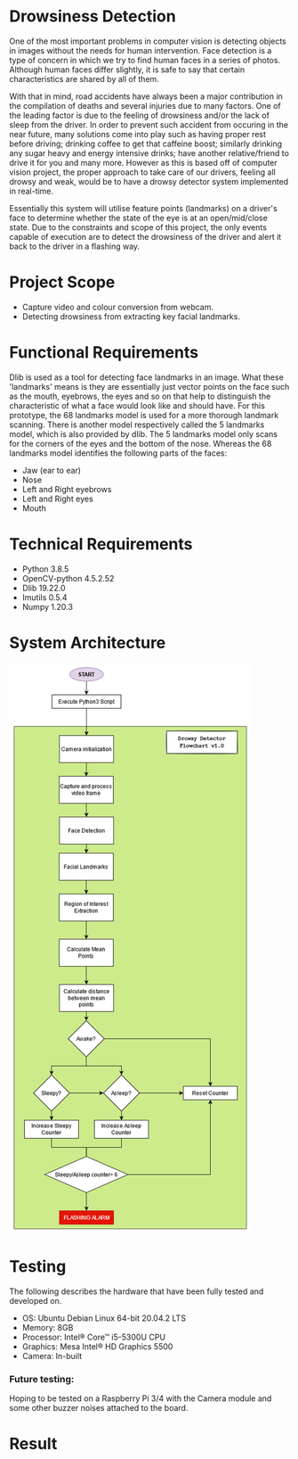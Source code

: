 # Drowsiness Detection
One of the most important problems in computer vision is detecting objects in images without the needs for human intervention. Face detection is a type of concern in which we try to find human faces in a series of photos. Although human faces differ slightly, it is safe to say that certain characteristics are shared by all of them.

With that in mind, road accidents have always been a major contribution in the compilation of deaths and several injuries due to many factors. One of the leading factor is due to the feeling of drowsiness and/or the lack of sleep from the driver. In order to prevent such accident from occuring in the near future, many solutions come into play such as having proper rest before driving; drinking coffee to get that caffeine boost; similarly drinking any sugar heavy and energy intensive drinks; have another relative/friend to drive it for you and many more. However as this is based off of computer vision project, the proper approach to take care of our drivers, feeling all drowsy and weak, would be to have a drowsy detector system implemented in real-time.

Essentially this system will utilise feature points (landmarks) on a driver's face to determine whether the state of the eye is at an open/mid/close state. Due to the constraints and scope of this project, the only events capable of execution are to detect the drowsiness of the driver and alert it back to the driver in a flashing way.

# Project Scope
- Capture video and colour conversion from webcam.
- Detecting drowsiness from extracting key facial landmarks.

# Functional Requirements
Dlib is used as a tool for detecting face landmarks in an image. What these 'landmarks' means is they are essentially just vector points on the face such as the mouth, eyebrows, the eyes and so on that help to distinguish the characteristic of what a face would look like and should have. For this prototype, the 68 landmarks model is used for a more thorough landmark scanning. There is another model respectively called the 5 landmarks model, which is also provided by dlib. The 5 landmarks model only scans for the corners of the eyes and the bottom of the nose. Whereas the 68 landmarks model identifies the following parts of the faces:

- Jaw (ear to ear)
- Nose
- Left and Right eyebrows
- Left and Right eyes
- Mouth

# Technical Requirements
- Python 3.8.5
- OpenCV-python 4.5.2.52
- Dlib 19.22.0
- Imutils 0.5.4
- Numpy 1.20.3

# System Architecture
![System Architecture](drowsy-sys-arch.png)

# Testing
The following describes the hardware that have been fully tested and developed on.
- OS: Ubuntu Debian Linux 64-bit 20.04.2 LTS
- Memory: 8GB
- Processor: Intel® Core™ i5-5300U CPU
- Graphics: Mesa Intel® HD Graphics 5500
- Camera: In-built

### Future testing:
Hoping to be tested on a Raspberry Pi 3/4 with the Camera module and some other buzzer noises attached to the board.

# Result